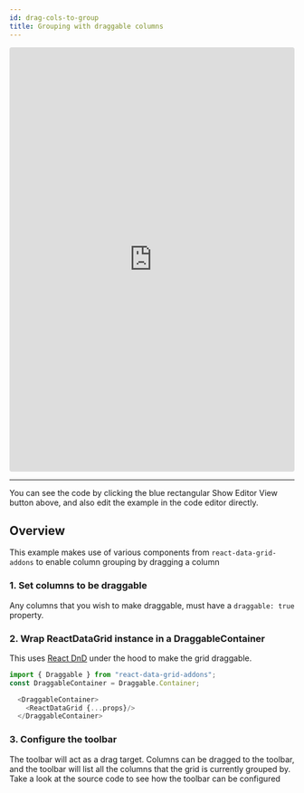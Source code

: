 ```yaml
---
id: drag-cols-to-group
title: Grouping with draggable columns
---
```

<iframe src="https://codesandbox.io/embed/w741nqnxv7?autoresize=1&hidenavigation=1&view=preview" style="width:100%; height:750px; border:0; border-radius: 4px; " sandbox="allow-modals allow-forms allow-popups allow-scripts allow-same-origin"></iframe>

----
You can see the code by clicking the blue rectangular Show Editor View button above, and also edit the example in the code editor directly.

Overview
-----

This example makes use of various components from `react-data-grid-addons` to enable column grouping by dragging a column

### 1. Set columns to be draggable
Any columns that you wish to make draggable, must have a `draggable: true` property.

### 2. Wrap ReactDataGrid instance in a DraggableContainer
This uses [React DnD](https://github.com/react-dnd/react-dnd) under the hood to make the grid draggable.

```javascript
import { Draggable } from "react-data-grid-addons";
const DraggableContainer = Draggable.Container;

  <DraggableContainer>
    <ReactDataGrid {...props}/>
  </DraggableContainer>    
```

### 3. Configure the toolbar 
The toolbar will act as a drag target. Columns can be dragged to the toolbar, and the toolbar will list all the columns that the grid is currently grouped by. Take a look at the source code to see how the toolbar can be configured


